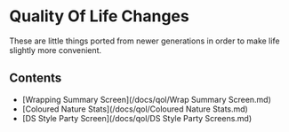 # Quality Of Life Changes

These are little things ported from newer generations in order to make life slightly more convenient.

## Contents
- [Wrapping Summary Screen](/docs/qol/Wrap Summary Screen.md)
- [Coloured Nature Stats](/docs/qol/Coloured Nature Stats.md)
- [DS Style Party Screen](/docs/qol/DS Style Party Screens.md)